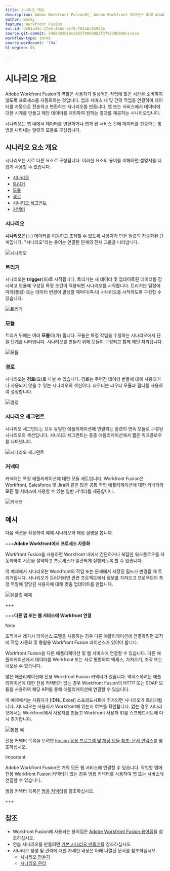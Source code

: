 ```yaml
---
title: 시나리오 개요
description: Adobe Workfront Fusion에는 Adobe Workfront 라이센스 외에 Adobe Workfront Fusion 라이센스가 필요합니다.
author: Becky
feature: Workfront Fusion
exl-id: de81ad4c-27e5-4b6c-acf0-f01a8c85922e
source-git-commit: 34dad92019ca855f40698d3f3795788698c1cece
workflow-type: tm+mt
source-wordcount: '704'
ht-degree: 0%

---
```


# 시나리오 개요

Adobe Workfront Fusion의 역할은 사용자가 일상적인 작업에 많은 시간을 소비하지 않도록 프로세스를 자동화하는 것입니다. 앱과 서비스 내 및 간의 작업을 연결하여 데이터를 자동으로 전송하고 변환하는 시나리오를 만듭니다. 앱 또는 서비스에서 데이터에 대한 시계를 만들고 해당 데이터를 처리하여 원하는 결과를 제공하는 시나리오입니다.

시나리오는 앱 내에서 데이터를 변환하거나 앱과 웹 서비스 간에 데이터를 전송하는 방법을 나타내는 일련의 모듈로 구성됩니다.

## 시나리오 요소 개요

시나리오는 서로 다른 요소로 구성됩니다. 이러한 요소의 용어를 이해하면 설명서를 더 쉽게 사용할 수 있습니다.

* [시나리오](#scenario)
* [트리거](#trigger)
* [모듈](#module)
* [경로](#route)
* [시나리오 세그먼트](#scenario-segment)
* [커넥터](#connector)

### 시나리오

**시나리오**&#x200B;은(는) 데이터를 이동하고 조작할 수 있도록 사용자가 만든 일련의 자동화된 단계입니다. &quot;시나리오&quot;라는 용어는 연결된 단계의 전체 그룹을 나타냅니다.

![시나리오](assets/entire-scenario-scenario.png)

### 트리거

시나리오는 **trigger**(으)로 시작됩니다. 트리거는 새 데이터 및 업데이트된 데이터를 감시하고 모듈에 구성된 특정 조건이 적용되면 시나리오를 시작합니다. 트리거는 일정에 따라(폴링) 또는 데이터 변경이 발생할 때마다(즉시) 시나리오를 시작하도록 구성할 수 있습니다.

![트리거](assets/scenario-trigger.png)

### 모듈

트리거 뒤에는 여러 **모듈**&#x200B;이(가) 옵니다. 모듈은 특정 작업을 수행하는 시나리오에서 단일 단계를 나타냅니다. 시나리오를 만들기 위해 모듈이 구성되고 함께 체인 처리됩니다.

![모듈](assets/scenario-module.png)

### 경로

시나리오는 **경로**(으)로 나뉠 수 있습니다. 경로는 주어진 데이터 번들에 대해 사용되거나 사용되지 않을 수 있는 시나리오의 섹션이다. 라우터는 라우터 모듈과 필터를 사용하여 설정합니다.

![경로](assets/scenario-route.png)

### 시나리오 세그먼트

시나리오 세그먼트는 모두 동일한 애플리케이션에 연결되는 일련의 연속 모듈로 구성된 시나리오의 섹션입니다. 시나리오 세그먼트는 종종 애플리케이션에서 짧은 워크플로우를 나타냅니다.

![시나리오 세그먼트](assets/scenario-segment.png)

### 커넥터

커넥터는 특정 애플리케이션에 대한 모듈 세트입니다. Workfront Fusion은 Workfront, Salesforce 및 Jira와 같은 많은 공통 작업 애플리케이션에 대한 커넥터와 모든 웹 서비스에 사용할 수 있는 일반 커넥터를 제공합니다.

![커넥터](assets/scenario-connectors.png)

## 예시

다음 섹션을 확장하여 예제 시나리오와 해당 설명을 봅니다.

+++**Adobe Workfront에서 프로세스 자동화**

Workfront Fusion을 사용하면 Workfront 내에서 간단하거나 복잡한 워크플로우를 자동화하여 시간을 절약하고 프로세스가 일관되게 실행되도록 할 수 있습니다.

이 예제에서 시나리오는 Workfront의 작업 또는 문제에서 지정된 필드가 변경될 때 트리거됩니다. 시나리오가 트리거되면 관련 프로젝트에서 정보를 가져오고 프로젝트의 특정 역할에 할당된 사용자에 대해 맞춤 업데이트를 만듭니다.

![템플릿 예제](assets/fusion-template-example.png)

+++

+++**다른 앱 또는 웹 서비스에 Workfront 연결**

>[!NOTE]
>
>조직에서 레거시 라이선스 모델을 사용하는 경우 다른 애플리케이션에 연결하려면 조직에 작업 자동화 및 통합용 Workfront Fusion 라이선스가 있어야 합니다.

Workfront Fusion을 다른 애플리케이션 및 웹 서비스에 연결할 수 있습니다. 다른 애플리케이션에서 데이터를 Workfront 또는 서로 통합하여 액세스, 가져오기, 조작 또는 내보낼 수 있습니다.

많은 애플리케이션에 전용 Workfront Fusion 커넥터가 있습니다. 액세스하려는 애플리케이션에 대한 전용 커넥터가 없는 경우 Workfront Fusion의 HTTP 또는 SOAP 모듈을 사용하여 해당 API를 통해 애플리케이션에 연결할 수 있습니다.

이 예제에서는 사용자가 [!DNL Excel] 스프레드시트에 추가되면 시나리오가 트리거됩니다. 시나리오는 사용자가 Workfront에 있는지 여부를 확인합니다. 없는 경우 시나리오에서는 Workfront에서 사용자를 만들고 Workfront 사용자 ID를 스프레드시트에 다시 추가합니다.

![통합 예](assets/fusion-integration-example.png)

전용 커넥터 목록을 보려면 [Fusion 응용 프로그램 및 해당 모듈 참조: 문서 인덱스](/help/workfront-fusion/references/apps-and-modules/apps-and-modules-toc.md)를 참조하십시오.


>[!IMPORTANT]
>
>Adobe Workfront Fusion은 거의 모든 웹 서비스에 연결할 수 있습니다. 작업할 앱에 전용 Workfront Fusion 커넥터가 없는 경우 범용 커넥터를 사용하여 앱 또는 서비스에 연결할 수 있습니다.
>
>범용 커넥터 목록은 [범용 커넥터](/help/workfront-fusion/references/apps-and-modules/apps-and-modules-toc.md#universal-connectors)를 참조하십시오.

+++

## 참조

* Workfront Fusion에 사용되는 용어집은 [Adobe Workfront Fusion 용어집](/help/workfront-fusion/get-started-with-fusion/understand-fusion/fusion-glossary.md)을 참조하십시오.
* 연습 시나리오를 만들려면 [기본 시나리오 만들기](/help/workfront-fusion/build-practice-scenarios/create-basic-scenario.md)를 참조하십시오.
* 시나리오 생성 및 관리에 대한 자세한 내용은 아래 나열된 문서를 참조하십시오.
   * [시나리오 만들기](/help/workfront-fusion/create-scenarios/create-scenarios-toc.md)
   * [시나리오 관리](/help/workfront-fusion/manage-scenarios/manage-scenarios-toc.md)
